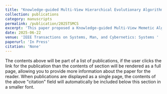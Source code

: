 ```yaml
---
title: "Knowledge-guided Multi-View Hierarchical Evolutionary Algorithm for Flexible Job Shop Scheduling with Finite Skilled Workers"
collection: publications
category: manuscripts
permalink: /publication/2025TSMCS
excerpt: 'This paper proposed a Knowledge-guided Multi-View Memetic Algorithm for Flexible Welding Shop Scheduling with Finite Workers. The KMA considers that copy the information from critical path of global best solution can enhance convergece. A factor is adopted to control the rate of utilizing knowledge or randomness to balance convergence and diversity. Due to the constraints of machine and worker, a local search utilizing both worker and machine views gantt chart is proposed.'
date: 2025-06-22
venue: 'IEEE Transactions on Systems, Man, and Cybernetics: Systems '
paperurl: 'In Press'
citation: 'None'
---
```


The contents above will be part of a list of publications, if the user clicks the link for the publication than the contents of section will be rendered as a full page, allowing you to provide more information about the paper for the reader. When publications are displayed as a single page, the contents of the above "citation" field will automatically be included below this section in a smaller font.
